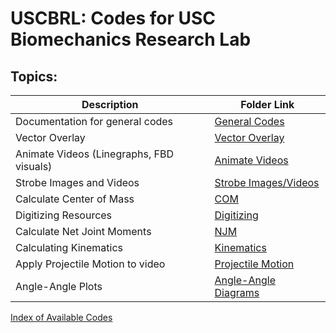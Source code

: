# USCBRL: Codes for USC Biomechanics Research Lab

## Topics:




| Description | Folder Link |
| ------------- | ------------- | 
| Documentation for general codes | [General Codes](https://github.com/USCBiomechanicsLab/labcodes/blob/master/Documentation_General.md)| 
| Vector Overlay | [Vector Overlay](https://github.com/USCBiomechanicsLab/labcodes/tree/master/VectorOverlay)|
| Animate Videos (Linegraphs, FBD visuals) | [Animate Videos](https://github.com/USCBiomechanicsLab/labcodes/tree/master/animatevideos) |
| Strobe Images and Videos| [Strobe Images/Videos](https://github.com/USCBiomechanicsLab/labcodes/tree/master/Strobe) |
|Calculate Center of Mass | [COM](https://github.com/USCBiomechanicsLab/labcodes/tree/master/CalcCOM)|
|Digitizing Resources |[Digitizing](https://github.com/USCBiomechanicsLab/labcodes/tree/master/digitizing)|
|Calculate Net Joint Moments| [NJM](https://github.com/USCBiomechanicsLab/labcodes/tree/master/NJM)|
|Calculating Kinematics|[Kinematics](https://github.com/USCBiomechanicsLab/labcodes/tree/master/kinematics)|
|Apply Projectile Motion to video | [Projectile Motion](https://github.com/USCBiomechanicsLab/labcodes/tree/master/projectilemotion)|
|Angle-Angle Plots | [Angle-Angle Diagrams](https://github.com/USCBiomechanicsLab/labcodes/blob/master/kinematics/Example_AngAng.md) |

[Index of Available Codes](https://github.com/USCBiomechanicsLab/labcodes/blob/master/code_index.md)
